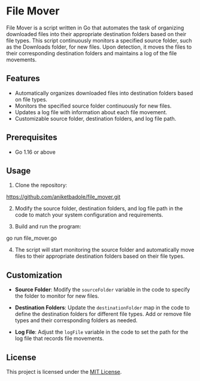 # File Mover

File Mover is a script written in Go that automates the task of organizing downloaded files into their appropriate destination folders based on their file types. This script continuously monitors a specified source folder, such as the Downloads folder, for new files. Upon detection, it moves the files to their corresponding destination folders and maintains a log of the file movements.

## Features

- Automatically organizes downloaded files into destination folders based on file types.
- Monitors the specified source folder continuously for new files.
- Updates a log file with information about each file movement.
- Customizable source folder, destination folders, and log file path.

## Prerequisites

- Go 1.16 or above

## Usage

1. Clone the repository:

https://github.com/aniketbadole/file_mover.git

2. Modify the source folder, destination folders, and log file path in the code to match your system configuration and requirements.

3. Build and run the program:

go run file_mover.go

4. The script will start monitoring the source folder and automatically move files to their appropriate destination folders based on their file types.

## Customization

- **Source Folder**: Modify the `sourceFolder` variable in the code to specify the folder to monitor for new files.

- **Destination Folders**: Update the `destinationFolder` map in the code to define the destination folders for different file types. Add or remove file types and their corresponding folders as needed.

- **Log File**: Adjust the `logFile` variable in the code to set the path for the log file that records file movements.

## License

This project is licensed under the [MIT License](LICENSE).

